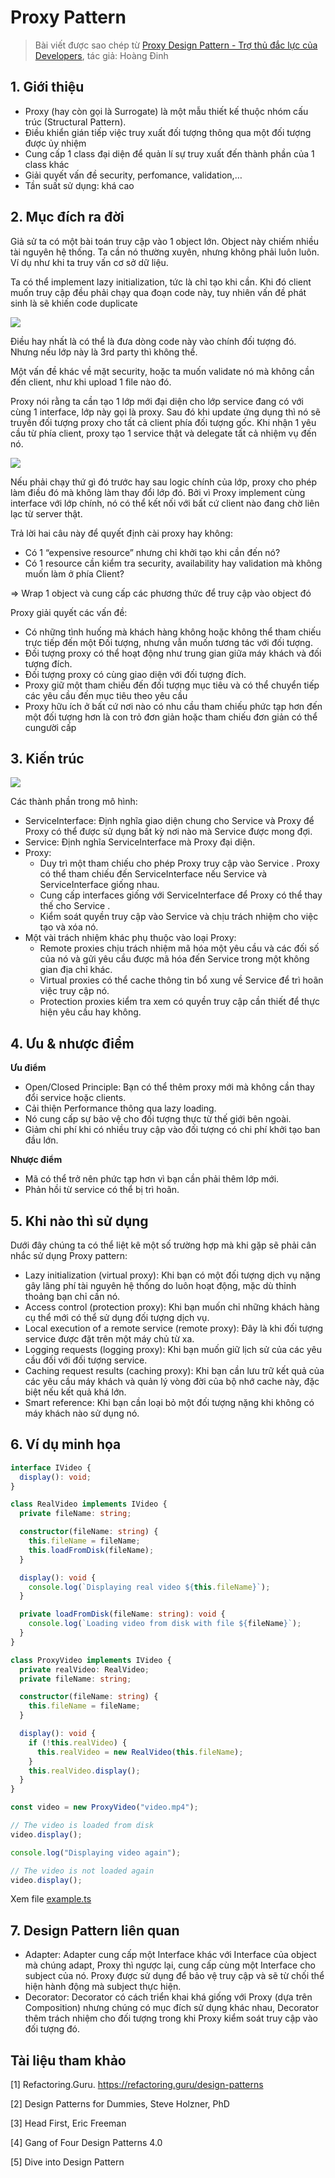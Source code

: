 # Proxy Pattern

> Bài viết được sao chép từ [Proxy Design Pattern - Trợ thủ đắc lực của Developers](https://viblo.asia/p/proxy-design-pattern-tro-thu-dac-luc-cua-developers-RQqKLB2bl7z), tác giả: Hoàng Đinh

## 1. Giới thiệu

- Proxy (hay còn gọi là Surrogate) là một mẫu thiết kế thuộc nhóm cấu trúc (Structural Pattern).
- Điều khiển gián tiếp việc truy xuất đối tượng thông qua một đối tượng được ủy nhiệm
- Cung cấp 1 class đại diện để quản lí sự truy xuất đến thành phần của 1 class khác
- Giải quyết vấn đề security, perfomance, validation,…
- Tần suất sử dụng: khá cao

## 2. Mục đích ra đời

Giả sử ta có một bài toán truy cập vào 1 object lớn. Object này chiếm nhiều tài nguyên hệ thống. Ta cần nó thường xuyên, nhưng không phải luôn luôn. Ví dụ như khi ta truy vấn cơ sở dữ liệu.

Ta có thể implement lazy initialization, tức là chỉ tạo khi cần. Khi đó client muốn truy cập đều phải chạy qua đoạn code này, tuy nhiên vấn đề phát sinh là sẽ khiến code duplicate

![](https://images.viblo.asia/003864ac-ff59-4552-9288-aa01e2c83392.png)

Điều hay nhất là có thể là đưa dòng code này vào chính đối tượng đó. Nhưng nếu lớp này là 3rd party thì không thể.

Một vấn đề khác về mặt security, hoặc ta muốn validate nó mà không cần đến client, như khi upload 1 file nào đó.

Proxy nói rằng ta cần tạo 1 lớp mới đại diện cho lớp service đang có với cùng 1 interface, lớp này gọi là proxy. Sau đó khi update ứng dụng thì nó sẽ truyền đối tượng proxy cho tất cả client phía đối tượng gốc. Khi nhận 1 yêu cầu từ phía client, proxy tạo 1 service thật và delegate tất cả nhiệm vụ đến nó.

![](https://images.viblo.asia/f5611ca0-b28d-4b17-bf84-c32f27328f7c.png)

Nếu phải chạy thứ gì đó trước hay sau logic chính của lớp, proxy cho phép làm điều đó mà không làm thay đổi lớp đó. Bởi vì Proxy implement cùng interface với lớp chính, nó có thể kết nối với bất cứ client nào đang chờ liên lạc từ server thật.

Trả lời hai câu này để quyết định cài proxy hay không:

- Có 1 “expensive resource” nhưng chỉ khởi tạo khi cần đến nó?
- Có 1 resource cần kiểm tra security, availability hay validation mà không muốn làm ở phía Client?

=> Wrap 1 object và cung cấp các phương thức để truy cập vào object đó

Proxy giải quyết các vấn đề:

- Có những tình huống mà khách hàng không hoặc không thể tham chiếu trực tiếp đến một Đối tượng, nhưng vẫn muốn tương tác với đối tượng.
- Đối tượng proxy có thể hoạt động như trung gian giữa máy khách và đối tượng đích.
- Đối tượng proxy có cùng giao diện với đối tượng đích.
- Proxy giữ một tham chiếu đến đối tượng mục tiêu và có thể chuyển tiếp các yêu cầu đến mục tiêu theo yêu cầu
- Proxy hữu ích ở bất cứ nơi nào có nhu cầu tham chiếu phức tạp hơn đến một đối tượng hơn là con trỏ đơn giản hoặc tham chiếu đơn giản có thể cungười cấp

## 3. Kiến trúc

![](https://refactoring.guru/images/patterns/diagrams/proxy/structure.png?id=f2478a82a84e1a1e512a8414bf1abd1c)

Các thành phần trong mô hình:

- ServiceInterface: Định nghĩa giao diện chung cho Service và Proxy để Proxy có thể được sử dụng bất kỳ nơi nào mà Service được mong đợi.
- Service: Định nghĩa ServiceInterface mà Proxy đại diện.
- Proxy:
  - Duy trì một tham chiếu cho phép Proxy truy cập vào Service . Proxy có thể tham chiếu đến ServiceInterface nếu Service và ServiceInterface giống nhau.
  - Cung cấp interfaces giống với ServiceInterface để Proxy có thể thay thế cho Service .
  - Kiểm soát quyền truy cập vào Service và chịu trách nhiệm cho việc tạo và xóa nó.
- Một vài trách nhiệm khác phụ thuộc vào loại Proxy:
  - Remote proxies chịu trách nhiệm mã hóa một yêu cầu và các đối số của nó và gửi yêu cầu được mã hóa đến Service trong một không gian địa chỉ khác.
  - Virtual proxies có thể cache thông tin bổ xung về Service để trì hoãn việc truy cập nó.
  - Protection proxies kiểm tra xem có quyền truy cập cần thiết để thực hiện yêu cầu hay không.

## 4. Ưu & nhược điểm

**Ưu điểm**

- Open/Closed Principle: Bạn có thể thêm proxy mới mà không cần thay đổi service hoặc clients.
- Cải thiện Performance thông qua lazy loading.
- Nó cung cấp sự bảo vệ cho đối tượng thực từ thế giới bên ngoài.
- Giảm chi phí khi có nhiều truy cập vào đối tượng có chi phí khởi tạo ban đầu lớn.

**Nhược điểm**

- Mã có thể trở nên phức tạp hơn vì bạn cần phải thêm lớp mới.
- Phản hồi từ service có thể bị trì hoãn.

## 5. Khi nào thì sử dụng

Dưới đây chúng ta có thể liệt kê một số trường hợp mà khi gặp sẽ phải cân nhắc sử dụng Proxy pattern:

- Lazy initialization (virtual proxy): Khi bạn có một đối tượng dịch vụ nặng gây lãng phí tài nguyên hệ thống do luôn hoạt động, mặc dù thỉnh thoảng bạn chỉ cần nó.
- Access control (protection proxy): Khi bạn muốn chỉ những khách hàng cụ thể mới có thể sử dụng đối tượng dịch vụ.
- Local execution of a remote service (remote proxy): Đây là khi đối tượng service được đặt trên một máy chủ từ xa.
- Logging requests (logging proxy): Khi bạn muốn giữ lịch sử của các yêu cầu đối với đối tượng service.
- Caching request results (caching proxy): Khi bạn cần lưu trữ kết quả của các yêu cầu máy khách và quản lý vòng đời của bộ nhớ cache này, đặc biệt nếu kết quả khá lớn.
- Smart reference: Khi bạn cần loại bỏ một đối tượng nặng khi không có máy khách nào sử dụng nó.

## 6. Ví dụ minh họa

```ts
interface IVideo {
  display(): void;
}

class RealVideo implements IVideo {
  private fileName: string;

  constructor(fileName: string) {
    this.fileName = fileName;
    this.loadFromDisk(fileName);
  }

  display(): void {
    console.log(`Displaying real video ${this.fileName}`);
  }

  private loadFromDisk(fileName: string): void {
    console.log(`Loading video from disk with file ${fileName}`);
  }
}

class ProxyVideo implements IVideo {
  private realVideo: RealVideo;
  private fileName: string;

  constructor(fileName: string) {
    this.fileName = fileName;
  }

  display(): void {
    if (!this.realVideo) {
      this.realVideo = new RealVideo(this.fileName);
    }
    this.realVideo.display();
  }
}

const video = new ProxyVideo("video.mp4");

// The video is loaded from disk
video.display();

console.log("Displaying video again");

// The video is not loaded again
video.display();
```

Xem file [example.ts](./example.ts)

## 7. Design Pattern liên quan

- Adapter: Adapter cung cấp một Interface khác với Interface của object mà chúng adapt, Proxy thì ngược lại, cung cấp cùng một Interface cho subject của nó. Proxy được sử dụng để bảo vệ truy cập và sẽ từ chối thể hiện hành động mà subject thực hiện.
- Decorator: Decorator có cách triển khai khá giống với Proxy (dựa trên Composition) nhưng chúng có mục đích sử dụng khác nhau, Decorator thêm trách nhiệm cho đối tượng trong khi Proxy kiểm soát truy cập vào đối tượng đó.

## Tài liệu tham khảo

[1] Refactoring.Guru. https://refactoring.guru/design-patterns

[2] Design Patterns for Dummies, Steve Holzner, PhD

[3] Head First, Eric Freeman

[4] Gang of Four Design Patterns 4.0

[5] Dive into Design Pattern
